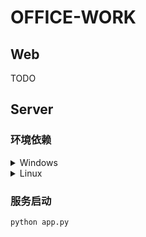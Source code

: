 # OFFICE-WORK

## Web

TODO

## Server

### 环境依赖

<details>
<summary>Windows</summary>

**用法示例：**
```bash
cd server
uv venv .venv --python=3.10
.\venv\Scripts\activate
uv pip install -r requirements.txt
```
</details>


<details>
<summary>Linux</summary>

**用法示例：**
```bash
cd server
uv venv .venv --python=3.10
source .venv/bin/activate
uv pip install -r requirements.txt
```
</details>

### 服务启动
```
python app.py
```